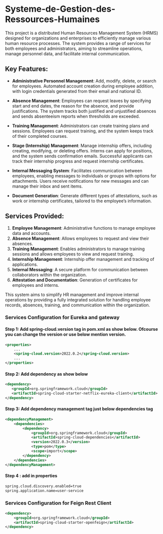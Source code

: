 # Systeme-de-Gestion-des-Ressources-Humaines

This project is a distributed Human Resources Management System (HRMS) designed for organizations and enterprises to efficiently manage various human resource processes. The system provides a range of services for both employees and administrators, aiming to streamline operations, manage personnel data, and facilitate internal communication.

## Key Features:

- **Administrative Personnel Management**: Add, modify, delete, or search for employees. Automated account creation during employee addition, with login credentials generated from their email and national ID.
  
- **Absence Management**: Employees can request leaves by specifying start and end dates, the reason for the absence, and provide justifications. The system tracks both justified and unjustified absences and sends absenteeism reports when thresholds are exceeded.

- **Training Management**: Administrators can create training plans and sessions. Employees can request training, and the system keeps track of their completed courses.

- **Stage (Internship) Management**: Manage internship offers, including creating, modifying, or deleting offers. Interns can apply for positions, and the system sends confirmation emails. Successful applicants can track their internship progress and request internship certificates.

- **Internal Messaging System**: Facilitates communication between employees, enabling messages to individuals or groups with options for attachments. Users receive notifications for new messages and can manage their inbox and sent items.

- **Document Generation**: Generate different types of attestations, such as work or internship certificates, tailored to the employee’s information.

## Services Provided:

1. **Employee Management**: Administrative functions to manage employee data and accounts.
2. **Absence Management**: Allows employees to request and view their absences.
3. **Training Management**: Enables administrators to manage training sessions and allows employees to view and request training.
4. **Internship Management**: Internship offer management and tracking of applications.
5. **Internal Messaging**: A secure platform for communication between collaborators within the organization.
6. **Attestation and Documentation**: Generation of certificates for employees and interns.

This system aims to simplify HR management and improve internal operations by providing a fully integrated solution for handling employee records, absences, training, and communication within the organization.


### Services Configuration for Eureka and gateway

#### Step 1: Add spring-cloud.version tag in pom.xml as show below. Ofcourse you can change the version or use below mention version.
```xml
<properties>
    ...
    <spring-cloud.version>2022.0.2</spring-cloud.version>
    ...
</properties>
```

#### Step 2: Add dependency as show below
```xml
<dependency>
   <groupId>org.springframework.cloud</groupId> 
   <artifactId>spring-cloud-starter-netflix-eureka-client</artifactId>
</dependency>
```

#### Step 3: Add dependency management tag just below dependencies tag
```xml
<dependencyManagement>
    <dependencies>
        <dependency>
            <groupId>org.springframework.cloud</groupId>
            <artifactId>spring-cloud-dependencies</artifactId>
            <version>2022.0.3</version>
            <type>pom</type>
            <scope>import</scope>
        </dependency>
    </dependencies>
</dependencyManagement>
```

#### Step 4 : add in properties
```xml
spring.cloud.discovery.enabled=true
spring.application.name=user-service
```

### Services Configuration for Feign Rest Client

```xml
<dependency>
    <groupId>org.springframework.cloud</groupId>
    <artifactId>spring-cloud-starter-openfeign</artifactId>
</dependency>
```
